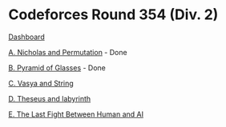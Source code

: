 # Codeforces Round 354 (Div. 2)

[Dashboard](https://codeforces.com/contest/676)

[A. Nicholas and Permutation](https://codeforces.com/contest/676/problem/A) - Done

[B. Pyramid of Glasses](https://codeforces.com/contest/676/problem/B) - Done

[C. Vasya and String](https://codeforces.com/contest/676/problem/C)

[D. Theseus and labyrinth](https://codeforces.com/contest/676/problem/D)

[E. The Last Fight Between Human and AI](https://codeforces.com/contest/676/problem/E)
